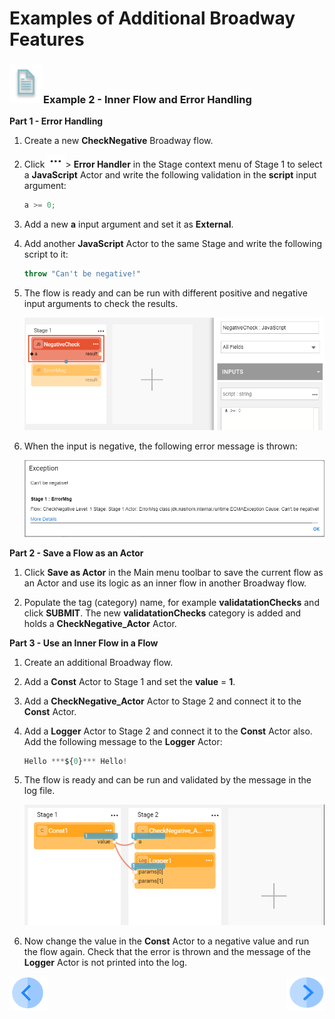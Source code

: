 # Examples of Additional Broadway Features

### ![info](/academy/images/example.png)Example 2 - Inner Flow and Error Handling

**Part 1 - Error Handling**

1. Create a new **CheckNegative** Broadway flow.

2. Click ![dots](images/three_dots_icon.png)> **Error Handler** in the Stage context menu of Stage 1 to select a **JavaScript** Actor and write the following validation in the **script** input argument:

   ~~~javascript
   a >= 0;
   ~~~

3. Add a new **a** input argument and set it as **External**.

4. Add another **JavaScript** Actor to the same Stage and write the following script to it:

   ~~~javascript
   throw "Can't be negative!"
   ~~~

5. The flow is ready and can be run with different positive and negative input arguments to check the results. 

   ![image](images/16_ex1.PNG)

6. When the input is negative, the following error message is thrown:

   ![image](images/16_ex2.PNG)

**Part 2 - Save a Flow as an Actor**

1. Click **Save as Actor** in the Main menu toolbar to save the current flow as an Actor and use its logic as an inner flow in another Broadway flow.

2. Populate the tag (category) name, for example **validatationChecks** and click **SUBMIT**. The new **validatationChecks** category is added and holds a **CheckNegative_Actor** Actor.

**Part 3 - Use an Inner Flow in a Flow**

1. Create an additional Broadway flow.

2. Add a **Const** Actor to Stage 1 and set the **value** = **1**. 

3. Add a **CheckNegative_Actor** Actor to Stage 2 and connect it to the **Const** Actor.

4. Add a **Logger** Actor to Stage 2 and connect it to the **Const** Actor also. Add the following message to the **Logger** Actor:

   ~~~javascript
   Hello ***${0}*** Hello!
   ~~~

5. The flow is ready and can be run and validated by the message in the log file.

   ![image](images/16_ex3.PNG)

6. Now change the value in the **Const** Actor to a negative value and run the flow again. Check that the error is thrown and the message of the **Logger** Actor is not printed into the log.

[![Previous](/articles/images/Previous.png)](15_broadway_addl_features_ex1.md)[<img align="right" width="60" height="54" src="/articles/images/Next.png">](17_broadway_addl_features_ex3.md)

